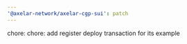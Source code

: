 ```yaml
---
'@axelar-network/axelar-cgp-sui': patch
---
```


chore: chore: add register deploy transaction for its example
